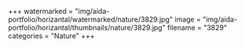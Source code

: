 +++
watermarked = "img/aida-portfolio/horizantal/watermarked/nature/3829.jpg"
image = "img/aida-portfolio/horizantal/thumbnails/nature/3829.jpg"
filename = "3829"
categories = "Nature"
+++
